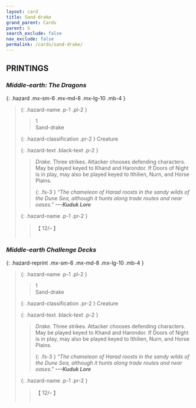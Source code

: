 ```yaml
---
layout: card
title: Sand-drake
grand_parent: Cards
parent: S
search_exclude: false
nav_exclude: false
permalink: /cards/sand-drake/
---
```


## PRINTINGS


### _Middle-earth: The Dragons_

{: .hazard .mx-sm-6 .mx-md-8 .mx-lg-10 .mb-4 }
> {: .hazard-name .p-1 .pl-2 }
> > <div class="hazard-mp">1</div>
> > <div class="card-name">Sand-drake</div>
>
> {: .hazard-classification .pr-2 }
> Creature
>
> {: .hazard-text .black-text .p-2 }
> > _Drake._ Three strikes. Attacker chooses defending characters. May be played keyed to Khand and Harondor. If Doors of Night is in play, may also be played keyed to Ithilien, Nurn, and Horse Plains. 
> > 
> > {: .fs-3 } 
> > _“The chameleon of Harad roosts in the sandy wilds of the Dune Sea, although it hunts along trade routes and near oases."_ ***---&#65279;Kuduk Lore*** 
>
> {: .hazard-name .p-1 .pr-2 }
> > <div class="card-shield">【 12/&ndash; 】</div>
> > <div class="card-corruption">&nbsp;</div>

### _Middle-earth Challenge Decks_

{: .hazard-reprint .mx-sm-6 .mx-md-8 .mx-lg-10 .mb-4 }
> {: .hazard-name .p-1 .pl-2 }
> > <div class="hazard-mp">1</div>
> > <div class="card-name">Sand-drake</div>
>
> {: .hazard-classification .pr-2 }
> Creature
>
> {: .hazard-text .black-text .p-2 }
> > _Drake._ Three strikes. Attacker chooses defending characters. May be played keyed to Khand and Harondor. If Doors of Night is in play, may also be played keyed to Ithilien, Nurn, and Horse Plains. 
> > 
> > {: .fs-3 } 
> > _“The chameleon of Harad roosts in the sandy wilds of the Dune Sea, although it hunts along trade routes and near oases."_ ***---&#65279;Kuduk Lore*** 
>
> {: .hazard-name .p-1 .pr-2 }
> > <div class="card-shield">【 12/&ndash; 】</div>
> > <div class="card-corruption-white">&nbsp;</div>
